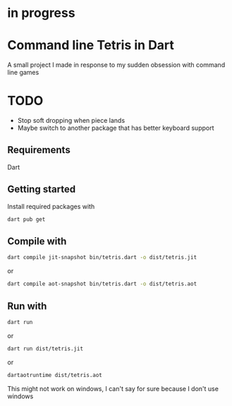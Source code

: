 # in progress

# Command line Tetris in Dart
A small project I made in response to my sudden obsession with command line games

# TODO
- Stop soft dropping when piece lands
- Maybe switch to another package that has better keyboard support

## Requirements
Dart

## Getting started
Install required packages with
```bash
dart pub get
```

## Compile with
```bash
dart compile jit-snapshot bin/tetris.dart -o dist/tetris.jit
```
or 
```bash
dart compile aot-snapshot bin/tetris.dart -o dist/tetris.aot
```

## Run with
```bash
dart run
```
or
```bash
dart run dist/tetris.jit
```
or
```bash
dartaotruntime dist/tetris.aot
```

This might not work on windows, I can't say for sure because I don't use windows